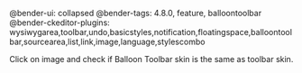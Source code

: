 @bender-ui: collapsed
@bender-tags: 4.8.0, feature, balloontoolbar
@bender-ckeditor-plugins: wysiwygarea,toolbar,undo,basicstyles,notification,floatingspace,balloontoolbar,sourcearea,list,link,image,language,stylescombo

Click on image and check if Balloon Toolbar skin is the same as toolbar skin.

